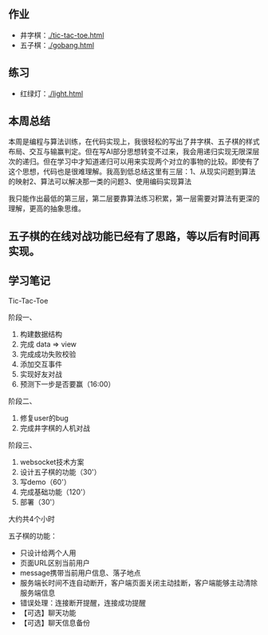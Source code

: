 
## 作业
- 井字棋：[./tic-tac-toe.html](./tic-tac-toe.html)
- 五子棋：[./gobang.html](./gobang.html)

## 练习
- 红绿灯：[./light.html](./light.html)

## 本周总结
本周是编程与算法训练，在代码实现上，我很轻松的写出了井字棋、五子棋的样式布局、交互与输赢判定。但在写AI部分思想转变不过来，我会用递归实现无限深层次的递归。但在学习中才知道递归可以用来实现两个对立的事物的比较。即使有了这个思想，代码也是很难理解。我高到低总结这里有三层：1、从现实问题到算法的映射2、算法可以解决那一类的问题3、使用编码实现算法

我只能作出最低的第三层，第二层要靠算法练习积累，第一层需要对算法有更深的理解，更高的抽象思维。

五子棋的在线对战功能已经有了思路，等以后有时间再实现。
---

## 学习笔记
Tic-Tac-Toe

阶段一、
1. 构建数据结构
2. 完成 data => view
3. 完成成功失败校验
4. 添加交互事件
5. 实现好友对战
6. 预测下一步是否要赢（16:00）

阶段二、
1. 修复user的bug
2. 完成井字棋的人机对战


阶段三、
1. websocket技术方案
2. 设计五子棋的功能（30'）
3. 写demo（60'）
4. 完成基础功能（120'）
5. 部署（30'）

大约共4个小时

五子棋的功能：
- 只设计给两个人用
- 页面URL区别当前用户
- message携带当前用户信息、落子地点
- 服务端长时间不连自动断开，客户端页面关闭主动挂断，客户端能够主动清除服务端信息
- 错误处理：连接断开提醒，连接成功提醒
- 【可选】聊天功能
- 【可选】聊天信息备份